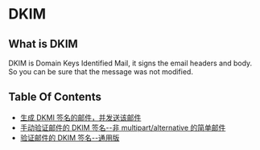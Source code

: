 # DKIM

## What is DKIM
DKIM is Domain Keys Identified Mail, it signs the email headers and body. So you can be sure that the message was not modified.

## Table Of Contents
* [生成 DKMI 签名的邮件，并发送该邮件](add_dkim_signature/README.md)
* [手动验证邮件的 DKIM 签名--非 multipart/alternative 的简单邮件](verify_dkim_signature/README.md)
* [验证邮件的 DKIM 签名--通用版](verify_dkim_signature/verify-dkim2.py)